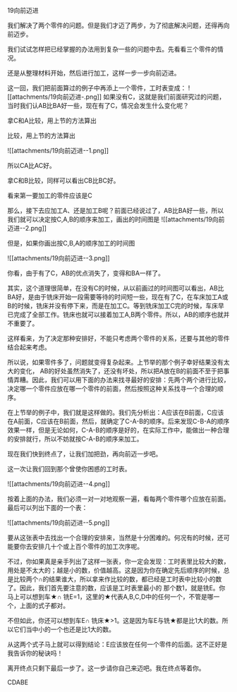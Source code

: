 19向前迈进

我们解决了两个零件的问题。但是我们才迈了两步，为了彻底解决问题，还得再向前迈步。

我们试试怎样把已经掌握的办法用到复杂一些的问题中去。先看看三个零件的情况。

还是从整理材料开始，然后进行加工，这样一步一步向前迈进。

这一回，我们把前面算过的例子中再添上一个零件，工时表变成：
![[attachments/19向前迈进-.png]]
如果没有C，这就是我们前面研究过的问题，当时我们认AB比BA好一些，现在有了C，情况会发生什么变化呢？

拿C和A比较，用上节的方法算出

比较，用上节的方法算出

![[attachments/19向前迈进--1.png]]

所以CA比AC好。

拿C和B比较，同样可以看出CB比BC好。

看来第一要加工的零件应该是C

那么，接下去应加工A、还是加工B呢？前面已经说过了，AB比BA好一些，所以我们就可以决定按C,A,B的顺序来加工，画出的时间图是
![[attachments/19向前迈进--2.png]]

但是，如果你画出按C,B,A的顺序加工的时间图

![[attachments/19向前迈进--3.png]]

你看，由于有了C，AB的优点消失了，变得和BA一样了。

其实，这个道理很简单，在没有C的时候，从以前画过的时间图可以看出，AB比BA好，是由于铣床开始一段需要等待的时间短一些，现在有了C，在车床加工A或B的时候，铣床并没有停下来，而是在加工C。等到铣床加工C完的时候，车床早已完成了全部工作。铣床也就可以接着加工A,B两个零件。所以，AB的顺序也就并不重要了。

这样看来，为了决定那种安排好，不能只考虑两个零件的关系，还要与其他的零件结合起来考虑。

所以说，如果零件多了，问题就变得复杂起来。上节举的那个例子幸好结果没有太大的变化，
AB的好处虽然消失了，还没有坏处，所以把A放在B的前面不至于把事情弄糟。因此，我们可以用下面的办法来找寻最好的安排：先两个两个进行比较，决定哪一个零件应放在哪一个零件的前面，然后按照这种关系找寻一个合理的顺序。

在上节举的例子中，我们就是这样做的。我们先分析出：A应该在B前面，C应该在A前面，C应该在B前面，然后，就确定了C-A-B的顺序。后来发现C-B-A的顺序效果一样，但是无论如何，C-A-B的顺序是好的，在实际工作中，能做出一种合理的安排就行，所以不妨就按C-A-B的顺序来加工。

现在我们快到终点了，让我们加把劲，再向前迈一步吧。

这一次让我们回到那个曾使你困惑的工时表。

![[attachments/19向前迈进--4.png]]


按着上面的办法，我们必须一对一对地观察一遍，看每两个零件哪个应放在前面。最后可以列出下面的一个表：

![[attachments/19向前迈进--5.png]]

要从这张表中去找出一个合理的安排来，当然是十分困难的。何况有的时候，还可能要你去安排几十个或上百个零件的加工次序呢。

不过，你如果真是亲手列出了这样一张表，你一定会发现：工时表里比较大的数，用处是不太大的；越是小的数，价值越高。这是因为你在确定先后顺序的时候，总是比较两个${ \cap }$的结果谁大，所以拿来作比较的数，都已经是工时表中比较小的数了。因此，我们首先要注意的数，应该是工时表里最小的
那个数1，就是铣E。你马上可以想到车★${ \cap }$ 铣E=1，这里的★代表A,B,C,D中的任何一个，不管是哪一个，上面的式子都对。

不但如此，你还可以想到车E${ \cap }$ 铣床★>1。这是因为车E与铣★都是比1大的数。所以它们当中小的一个也还是比1大的数。

从这两个式子马上就可以得到结论：E应该放在任何一个零件的后面。这不正好是我告诉你的秘诀吗！

离开终点只剩下最后一步了。这一步请你自己来迈吧。我在终点等着你。

CDABE
